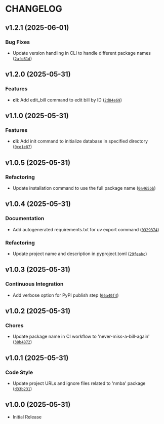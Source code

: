 # CHANGELOG

<!-- version list -->

## v1.2.1 (2025-06-01)

### Bug Fixes

- Update version handling in CLI to handle different package names
  ([`2afe81d`](https://github.com/timmyb824/never-miss-a-bill-again/commit/2afe81d5c58fd0067aab54fd3d99aac01f23daa3))


## v1.2.0 (2025-05-31)

### Features

- **cli**: Add edit_bill command to edit bill by ID
  ([`2d84e69`](https://github.com/timmyb824/never-miss-a-bill-again/commit/2d84e69957c981a9d2ee4a293603dfd47d40a0b6))


## v1.1.0 (2025-05-31)

### Features

- **cli**: Add init command to initialize database in specified directory
  ([`0ce1e87`](https://github.com/timmyb824/never-miss-a-bill-again/commit/0ce1e87c1f714faaeb8c5717077f2074d84db06d))


## v1.0.5 (2025-05-31)

### Refactoring

- Update installation command to use the full package name
  ([`0a465bb`](https://github.com/timmyb824/never-miss-a-bill-again/commit/0a465bb1df73c1cb097e0ae308899bfa58f5bdc7))


## v1.0.4 (2025-05-31)

### Documentation

- Add autogenerated requirements.txt for uv export command
  ([`0329374`](https://github.com/timmyb824/never-miss-a-bill-again/commit/0329374b2b94e321a65e66653e9ba82a8a3440b0))

### Refactoring

- Update project name and description in pyproject.toml
  ([`29feabc`](https://github.com/timmyb824/never-miss-a-bill-again/commit/29feabc742fa715acfeab82c6be239a3649142c5))


## v1.0.3 (2025-05-31)

### Continuous Integration

- Add verbose option for PyPI publish step
  ([`66a40f4`](https://github.com/timmyb824/never-miss-a-bill-again/commit/66a40f49fe0c3f35f25d2a21b9f44061491d85ba))


## v1.0.2 (2025-05-31)

### Chores

- Update package name in CI workflow to 'never-miss-a-bill-again'
  ([`38b4872`](https://github.com/timmyb824/never-miss-a-bill-again/commit/38b4872275a49bacdf046b955ef3b62d6231487f))


## v1.0.1 (2025-05-31)

### Code Style

- Update project URLs and ignore files related to 'nmba' package
  ([`d33b231`](https://github.com/timmyb824/never-miss-a-bill-again/commit/d33b231bf5fec3fde9ef16416f5f0d76676e141c))


## v1.0.0 (2025-05-31)

- Initial Release
